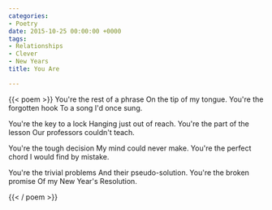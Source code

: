 ```yaml
---
categories:
- Poetry
date: 2015-10-25 00:00:00 +0000
tags:
- Relationships
- Clever
- New Years
title: You Are

---
```

{{< poem >}}
You're the rest of a phrase
On the tip of my tongue.
You're the forgotten hook
To a song I'd once sung.

You're the key to a lock
Hanging just out of reach.
You're the part of the lesson
Our professors couldn't teach.

You're the tough decision
My mind could never make.
You're the perfect chord
I would find by mistake.

You're the trivial problems
And their pseudo-solution.
You're the broken promise
Of my New Year's Resolution.

{{< / poem >}}